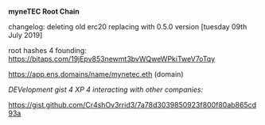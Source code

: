 **myneTEC Root Chain**

changelog: deleting old erc20 replacing with 0.5.0 version [tuesday 09th July 2019]

root hashes 4 founding: https://bitaps.com/19jEpv853newmt3bvWQweWPkiTweV7oTqy

https://app.ens.domains/name/mynetec.eth (domain)


*DEVelopment gist 4 XP 4 interacting with other companies:*

https://gist.github.com/Cr4shOv3rrid3/7a78d3039850923f800f80ab865cd93a
